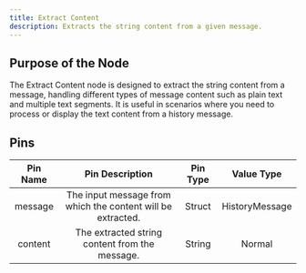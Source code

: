 ```yaml
---
title: Extract Content
description: Extracts the string content from a given message.
---
```


## Purpose of the Node
The Extract Content node is designed to extract the string content from a message, handling different types of message content such as plain text and multiple text segments. It is useful in scenarios where you need to process or display the text content from a history message.

## Pins
| Pin Name | Pin Description | Pin Type | Value Type |
|:----------:|:-------------:|:------:|:------:|
| message | The input message from which the content will be extracted. | Struct | HistoryMessage |
| content | The extracted string content from the message. | String | Normal |